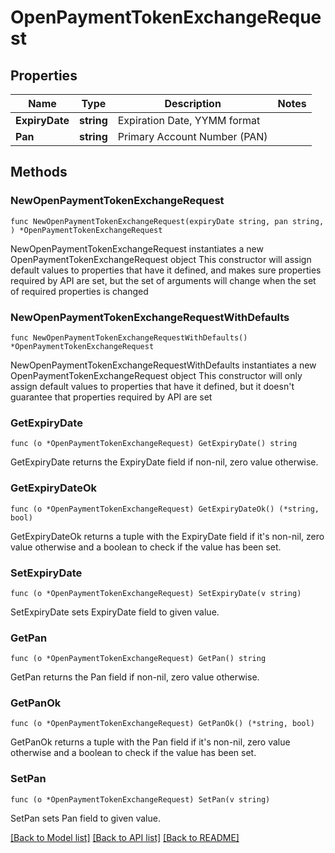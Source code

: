 # OpenPaymentTokenExchangeRequest

## Properties

Name | Type | Description | Notes
------------ | ------------- | ------------- | -------------
**ExpiryDate** | **string** | Expiration Date, YYMM format | 
**Pan** | **string** | Primary Account Number (PAN) | 

## Methods

### NewOpenPaymentTokenExchangeRequest

`func NewOpenPaymentTokenExchangeRequest(expiryDate string, pan string, ) *OpenPaymentTokenExchangeRequest`

NewOpenPaymentTokenExchangeRequest instantiates a new OpenPaymentTokenExchangeRequest object
This constructor will assign default values to properties that have it defined,
and makes sure properties required by API are set, but the set of arguments
will change when the set of required properties is changed

### NewOpenPaymentTokenExchangeRequestWithDefaults

`func NewOpenPaymentTokenExchangeRequestWithDefaults() *OpenPaymentTokenExchangeRequest`

NewOpenPaymentTokenExchangeRequestWithDefaults instantiates a new OpenPaymentTokenExchangeRequest object
This constructor will only assign default values to properties that have it defined,
but it doesn't guarantee that properties required by API are set

### GetExpiryDate

`func (o *OpenPaymentTokenExchangeRequest) GetExpiryDate() string`

GetExpiryDate returns the ExpiryDate field if non-nil, zero value otherwise.

### GetExpiryDateOk

`func (o *OpenPaymentTokenExchangeRequest) GetExpiryDateOk() (*string, bool)`

GetExpiryDateOk returns a tuple with the ExpiryDate field if it's non-nil, zero value otherwise
and a boolean to check if the value has been set.

### SetExpiryDate

`func (o *OpenPaymentTokenExchangeRequest) SetExpiryDate(v string)`

SetExpiryDate sets ExpiryDate field to given value.


### GetPan

`func (o *OpenPaymentTokenExchangeRequest) GetPan() string`

GetPan returns the Pan field if non-nil, zero value otherwise.

### GetPanOk

`func (o *OpenPaymentTokenExchangeRequest) GetPanOk() (*string, bool)`

GetPanOk returns a tuple with the Pan field if it's non-nil, zero value otherwise
and a boolean to check if the value has been set.

### SetPan

`func (o *OpenPaymentTokenExchangeRequest) SetPan(v string)`

SetPan sets Pan field to given value.



[[Back to Model list]](../README.md#documentation-for-models) [[Back to API list]](../README.md#documentation-for-api-endpoints) [[Back to README]](../README.md)


